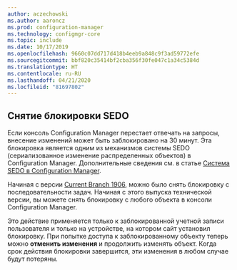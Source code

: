 ```yaml
---
author: aczechowski
ms.author: aaroncz
ms.prod: configuration-manager
ms.technology: configmgr-core
ms.topic: include
ms.date: 10/17/2019
ms.openlocfilehash: 9660c07dd717d418b4eeb9a848c9f3ad59772efe
ms.sourcegitcommit: bbf820c35414bf2cba356f30fe047c1a34c5384d
ms.translationtype: HT
ms.contentlocale: ru-RU
ms.lasthandoff: 04/21/2020
ms.locfileid: "81697802"
---
```

## <a name="reclaim-sedo-lock"></a><a name="bkmk_sedo"></a> Снятие блокировки SEDO

<!--4786915-->

Если консоль Configuration Manager перестает отвечать на запросы, внесение изменений может быть заблокировано на 30 минут. Эта блокировка является одним из механизмов системы SEDO (сериализованное изменение распределенных объектов) в Configuration Manager. Дополнительные сведения см. в статье [Система SEDO в Configuration Manager](../../../../../develop/core/understand/sedo.md).

Начиная с версии [Current Branch 1906](../../../../plan-design/changes/whats-new-in-version-1906.md#reclaim-sedo-lock-for-task-sequences), можно было снять блокировку с последовательности задач. Начиная с этого выпуска технической версии, вы можете снять блокировку с любого объекта в консоли Configuration Manager.

Это действие применяется только к заблокированной учетной записи пользователя и только на устройстве, на котором сайт установил блокировку. При попытке доступа к заблокированному объекту теперь можно **отменить изменения** и продолжить изменять объект. Когда срок действия блокировки завершится, эти изменения в любом случае будут потеряны.
